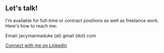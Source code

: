 ## Let's talk!

I'm available for full-time or contract positions as well as freelance work. Here's how to reach me:

Email: jacymarmaduke (at) gmail (dot) com

[Connect with me on LinkedIn](https://www.linkedin.com/in/jacy-marmaduke-69207935/)
